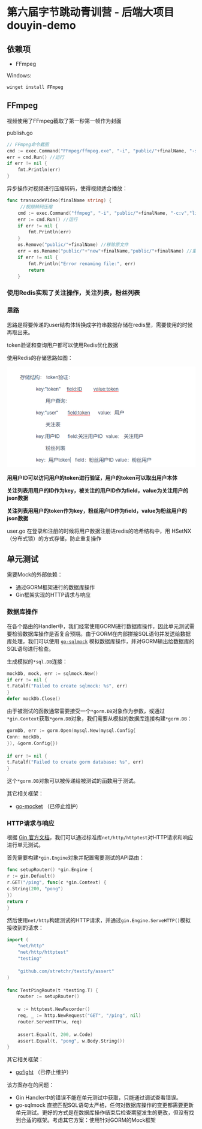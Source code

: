 # 第六届字节跳动青训营 - 后端大项目 douyin-demo

## 依赖项

- FFmpeg

Windows:

```shell
winget install FFmpeg
```

## FFmpeg

视频使用了FFmpeg截取了第一秒第一帧作为封面

publish.go

```go
// FFmpeg命令截图
cmd := exec.Command("FFmpeg/ffmpeg.exe", "-i", "public/"+finalName, "-ss" , "1" , "-vframes", "1", "img/"+finalName+".jpg")
err = cmd.Run() //运行
if err != nil {
	fmt.Println(err)
}
```

异步操作对视频进行压缩转码，使得视频适合播放：

```go
func transcodeVideo(finalName string) {
     //视频转码压缩
	cmd := exec.Command("ffmpeg", "-i", "public/"+finalName, "-c:v","libx264", "-crf" ,"23" ,"-preset" ,"medium", "-c:a" ,"aac", "-b:a", "128k" ,"public/"+"new"+finalName)
	err := cmd.Run() //运行
	if err != nil {
		fmt.Println(err)
	}
	os.Remove("public/"+finalName) //移除原文件
	err = os.Rename("public/"+"new"+finalName,"public/"+finalName) //重命名转码文件
	if err != nil {
        fmt.Println("Error renaming file:", err)
        return
    }
```



### 使用Redis实现了关注操作，关注列表，粉丝列表

### 思路

思路是将要传递的user结构体转换成字符串数据存储在redis里，需要使用的时候再取出来。

token验证和查询用户都可以使用Redis优化数据

使用Redis的存储思路如图：

![image-20230820113047495](doc/REARDONE.png)

**用用户ID可以访问用户的token进行验证，用户的token可以取出用户本体**

**关注列表用用户的ID作为key，被关注的用户ID作为field，value为关注用户的json数据**

**关注列表用用户的token作为key，粉丝用户ID作为field，value为粉丝用户的json数据**

user.go 在登录和注册的时候将用户数据注册进redis的哈希结构中，用 HSetNX（分布式锁）的方式存储，防止重复操作

## 单元测试

需要Mock的外部依赖：
- 通过GORM框架进行的数据库操作
- Gin框架实现的HTTP请求与响应

### 数据库操作

在各个路由的Handler中，我们经常使用GORM进行数据库操作，因此单元测试需要检验数据库操作是否复合预期。由于GORM在内部拼接SQL语句并发送给数据库处理，我们可以使用 [`go-sqlmock`](https://github.com/DATA-DOG/go-sqlmock) 模拟数据库操作，并对GORM输出给数据库的SQL语句进行检查。

生成模拟的`*sql.DB`连接：
```go
mockDb, mock, err := sqlmock.New()
if err != nil {
t.Fatalf("Failed to create sqlmock: %s", err)
}
defer mockDb.Close()
```

由于被测试的函数通常需要接受一个`*gorm.DB`对象作为参数，或通过`*gin.Context`获取`*gorm.DB`对象，我们需要从模拟的数据库连接构建`*gorm.DB`：
```go
gormDb, err := gorm.Open(mysql.New(mysql.Config{
Conn: mockDb,
}), &gorm.Config{})

if err != nil {
t.Fatalf("Failed to create gorm database: %s", err)
}
```

这个`*gorm.DB`对象可以被传递给被测试的函数用于测试。

其它相关框架：

- [go-mocket](https://github.com/Selvatico/go-mocket) （已停止维护）

### HTTP请求与响应

根据 [Gin 官方文档](https://gin-gonic.com/docs/testing/)，我们可以通过标准库`net/http/httptest`对HTTP请求和响应进行单元测试。

首先需要构建`*gin.Engine`对象并配置需要测试的API路由：
```go
func setupRouter() *gin.Engine {
r := gin.Default()
r.GET("/ping", func(c *gin.Context) {
c.String(200, "pong")
})
return r
}
```

然后使用`net/http`构建测试的HTTP请求，并通过`gin.Engine.ServeHTTP()`模拟接收到的请求：
```go
import (
	"net/http"
	"net/http/httptest"
	"testing"

	"github.com/stretchr/testify/assert"
)

func TestPingRoute(t *testing.T) {
	router := setupRouter()

	w := httptest.NewRecorder()
	req, _ := http.NewRequest("GET", "/ping", nil)
	router.ServeHTTP(w, req)

	assert.Equal(t, 200, w.Code)
	assert.Equal(t, "pong", w.Body.String())
}
```

其它相关框架：

- [gofight](https://github.com/appleboy/gofight) （已停止维护）

该方案存在的问题：

- Gin Handler中的错误不能在单元测试中获取，只能通过调试查看错误。
- go-sqlmock 直接匹配SQL语句太严格，任何对数据库操作的变更都需要更新单元测试。更好的方式是在数据库操作结束后检查期望发生的更改，但没有找到合适的框架。考虑其它方案：使用针对GORM的Mock框架
